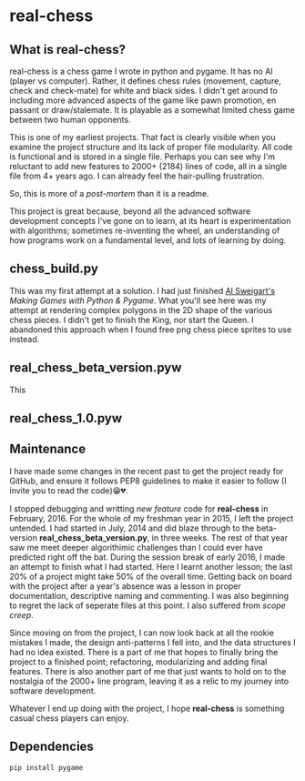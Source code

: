 # real-chess

## What is real-chess?

real-chess is a chess game I wrote in python and pygame. It has no AI (player vs computer). Rather, it defines chess rules (movement, capture, check and check-mate) for white and black sides. I didn't get around to including more advanced aspects of the game like pawn promotion, en passant or draw/stalemate. It is playable as a somewhat limited chess game between two human opponents.

This is one of my earliest projects. That fact is clearly visible when you examine the project structure and its lack of proper file modularity. All code is functional and is stored in a single file. Perhaps you can see why I'm reluctant to add new features to 2000+ (2184) lines of code, all in a single file from 4+ years ago. I can already feel the hair-pulling frustration.

So, this is more of a _post-mortem_ than it is a readme.

This project is great because, beyond all the advanced software development concepts I've gone on to learn, at its heart is experimentation with algorithms; sometimes re-inventing the wheel, an understanding of how programs work on a fundamental level, and lots of learning by doing.

## chess_build.py

This was my first attempt at a solution. I had just finished [Al Sweigart's](https://github.com/asweigart) _Making Games with Python & Pygame_. What you'll see here was my attempt at rendering complex polygons in the 2D shape of the various chess pieces. I didn't get to finish the King, nor start the Queen. I abandoned this approach when I found free png chess piece sprites to use instead.

## real_chess_beta_version.pyw

This 


## real_chess_1.0.pyw

## Maintenance

I have made some changes in the recent past to get the project ready for GitHub, and ensure it follows PEP8 guidelines to make it easier to follow (I invite you to read the code):grin::broken_heart:.

I stopped debugging and writting _new feature_ code for **real-chess** in February, 2016. For the whole of my freshman year in 2015, I left the project untended. I had started in July, 2014 and did blaze through to the beta-version **real_chess_beta_version.py**, in three weeks. The rest of that year saw me meet deeper algorithimic challenges than I could ever have predicted right off the bat. During the session break of early 2016, I made an attempt to finish what I had started. Here I learnt another lesson; the last 20% of a project might take 50% of the overall time. Getting back on board with the project after a year's absence was a lesson in proper documentation, descriptive naming and commenting. I was also beginning to regret the lack of seperate files at this point. I also suffered from _scope creep_.

Since moving on from the project, I can now look back at all the rookie mistakes I made, the design anti-patterns I fell into, and the data structures I had no idea existed. There is a part of me that hopes to finally bring the project to a finished point; refactoring, modularizing and adding final features. There is also another part of me that just wants to hold on to the nostalgia of the 2000+ line program, leaving it as a relic to my journey into software development.

Whatever I end up doing with the project, I hope **real-chess** is something casual chess players can enjoy.

## Dependencies
```sh
pip install pygame
```
